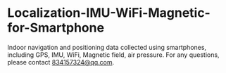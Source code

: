 # Localization-IMU-WiFi-Magnetic-for-Smartphone
Indoor navigation and positioning data collected using smartphones, including GPS, IMU, WiFi, Magnetic field, air pressure.
For any questions, please contact 834157324@qq.com.
